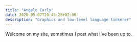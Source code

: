 ```yaml
---
title: "Angelo Carly"
date: 2020-05-07T20:48:28+02:00
description: "Graphics and low-level language tinkerer"
---
```


Welcome on my site, sometimes I post what I've been up to.
